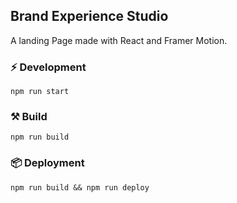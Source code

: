 ## Brand Experience Studio
A landing Page made with React and Framer Motion.

### ⚡️ Development
```
npm run start
```

### ⚒️ Build
```
npm run build
```

### 📦 Deployment
```
npm run build && npm run deploy
```